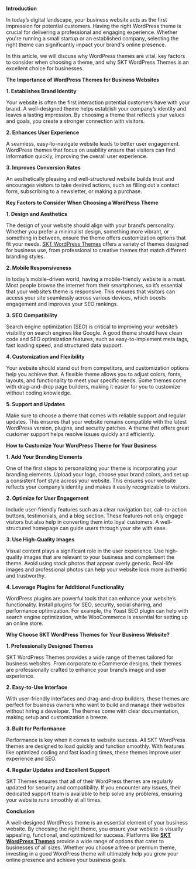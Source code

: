 **Introduction**

In today’s digital landscape, your business website acts as the first impression for potential customers. Having the right WordPress theme is crucial for delivering a professional and engaging experience. Whether you're running a small startup or an established company, selecting the right theme can significantly impact your brand's online presence.

In this article, we will discuss why WordPress themes are vital, key factors to consider when choosing a theme, and why SKT WordPress Themes is an excellent choice for businesses.

**The Importance of WordPress Themes for Business Websites**

**1. Establishes Brand Identity**

Your website is often the first interaction potential customers have with your brand. A well-designed theme helps establish your company’s identity and leaves a lasting impression. By choosing a theme that reflects your values and goals, you create a stronger connection with visitors.

**2. Enhances User Experience**

A seamless, easy-to-navigate website leads to better user engagement. WordPress themes that focus on usability ensure that visitors can find information quickly, improving the overall user experience.

**3. Improves Conversion Rates**

An aesthetically pleasing and well-structured website builds trust and encourages visitors to take desired actions, such as filling out a contact form, subscribing to a newsletter, or making a purchase.

**Key Factors to Consider When Choosing a WordPress Theme**

**1. Design and Aesthetics**

The design of your website should align with your brand’s personality. Whether you prefer a minimalist design, something more vibrant, or something in between, ensure the theme offers customization options that fit your needs. <a href="https://www.sktthemes.org/product-category/free-wordpress-themes/">SKT WordPress Themes</a> offers a variety of themes designed for business use, from professional to creative themes that match different branding styles.

**2. Mobile Responsiveness**

In today’s mobile-driven world, having a mobile-friendly website is a must. Most people browse the internet from their smartphones, so it’s essential that your website’s theme is responsive. This ensures that visitors can access your site seamlessly across various devices, which boosts engagement and improves your SEO rankings.

**3. SEO Compatibility**

Search engine optimization (SEO) is critical to improving your website’s visibility on search engines like Google. A good theme should have clean code and SEO optimization features, such as easy-to-implement meta tags, fast loading speed, and structured data support.

**4. Customization and Flexibility**

Your website should stand out from competitors, and customization options help you achieve that. A flexible theme allows you to adjust colors, fonts, layouts, and functionality to meet your specific needs. Some themes come with drag-and-drop page builders, making it easier for you to customize without coding knowledge.

**5. Support and Updates**

Make sure to choose a theme that comes with reliable support and regular updates. This ensures that your website remains compatible with the latest WordPress version, plugins, and security patches. A theme that offers great customer support helps resolve issues quickly and efficiently.

**How to Customize Your WordPress Theme for Your Business**

**1. Add Your Branding Elements**

One of the first steps to personalizing your theme is incorporating your branding elements. Upload your logo, choose your brand colors, and set up a consistent font style across your website. This ensures your website reflects your company’s identity and makes it easily recognizable to visitors.

**2. Optimize for User Engagement**

Include user-friendly features such as a clear navigation bar, call-to-action buttons, testimonials, and a blog section. These features not only engage visitors but also help in converting them into loyal customers. A well-structured homepage can guide users through your site with ease.

**3. Use High-Quality Images**

Visual content plays a significant role in the user experience. Use high-quality images that are relevant to your business and complement the theme. Avoid using stock photos that appear overly generic. Real-life images and professional photos can help your website look more authentic and trustworthy.

**4. Leverage Plugins for Additional Functionality**

WordPress plugins are powerful tools that can enhance your website’s functionality. Install plugins for SEO, security, social sharing, and performance optimization. For example, the Yoast SEO plugin can help with search engine optimization, while WooCommerce is essential for setting up an online store.

**Why Choose SKT WordPress Themes for Your Business Website?**

**1. Professionally Designed Themes**

SKT WordPress Themes provides a wide range of themes tailored for business websites. From corporate to eCommerce designs, their themes are professionally crafted to enhance your brand’s image and user experience.

**2. Easy-to-Use Interface**

With user-friendly interfaces and drag-and-drop builders, these themes are perfect for business owners who want to build and manage their websites without hiring a developer. The themes come with clear documentation, making setup and customization a breeze.

**3. Built for Performance**

Performance is key when it comes to website success. All SKT WordPress themes are designed to load quickly and function smoothly. With features like optimized coding and fast loading times, these themes improve user experience and SEO.

**4. Regular Updates and Excellent Support**

SKT Themes ensures that all of their WordPress themes are regularly updated for security and compatibility. If you encounter any issues, their dedicated support team is available to help solve any problems, ensuring your website runs smoothly at all times.

**Conclusion**

A well-designed WordPress theme is an essential element of your business website. By choosing the right theme, you ensure your website is visually appealing, functional, and optimized for success. Platforms like **<a href="https://www.sktthemes.org/">SKT WordPress Themes</a>** provide a wide range of options that cater to businesses of all sizes. Whether you choose a free or premium theme, investing in a good WordPress theme will ultimately help you grow your online presence and achieve your business goals.
